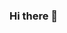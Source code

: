 ### Hi there 👋

<!--
**silasge/silasge** is a ✨ _special_ ✨ repository because its `README.md` (this file) appears on your GitHub profile.


[![Silas's github stats](https://github-readme-stats.vercel.app/api?username=silasge)](https://github.com/silasge/github-readme-stats)

Here are some ideas to get you started:

- 🔭 I’m currently working on ...
- 🌱 I’m currently learning ...
- 👯 I’m looking to collaborate on ...
- 🤔 I’m looking for help with ...
- 💬 Ask me about ...
- 📫 How to reach me: ...
- 😄 Pronouns: ...
- ⚡ Fun fact: ...
-->
